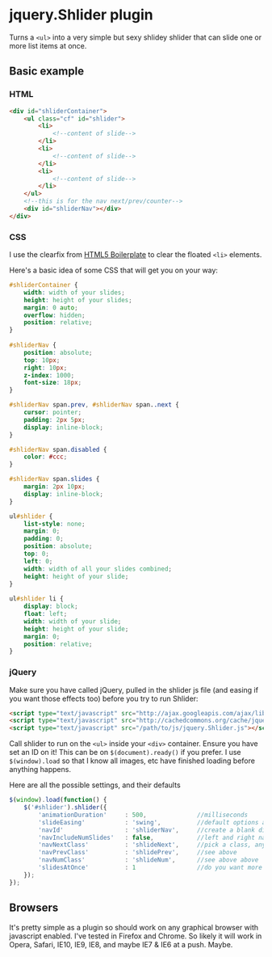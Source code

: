 # jquery.Shlider plugin

Turns a ```<ul>``` into a very simple but sexy shlidey shlider that can slide one or more list items at once.

## Basic example

### HTML

```html
<div id="shliderContainer">
    <ul class="cf" id="shlider">
        <li>
            <!--content of slide-->
        </li>
        <li>
            <!--content of slide-->
        </li>
        <li>
            <!--content of slide-->
        </li>
    </ul>
    <!--this is for the nav next/prev/counter-->
    <div id="shliderNav"></div>
</div>
```

### CSS

I use the clearfix from [HTML5 Boilerplate](http://www.html5boilerplate.com) to clear the floated ```<li>``` elements.

Here's a basic idea of some CSS that will get you on your way:

```css
#shliderContainer {
    width: width of your slides;
    height: height of your slides;
    margin: 0 auto;
    overflow: hidden;
    position: relative;
}
    
#shliderNav {
    position: absolute;
    top: 10px;
    right: 10px;
    z-index: 1000;
    font-size: 18px;
}

#shliderNav span.prev, #shliderNav span..next {
    cursor: pointer;
    padding: 2px 5px;
    display: inline-block;
}

#shliderNav span.disabled {
    color: #ccc;
}

#shliderNav span.slides {
    margin: 2px 10px;
    display: inline-block;
}

ul#shlider {
    list-style: none;
    margin: 0;
    padding: 0;
    position: absolute;
    top: 0;
    left: 0;
    width: width of all your slides combined;
    height: height of your slide;
}
    
ul#shlider li {
    display: block;
    float: left;
    width: width of your slide;
    height: height of your slide;
    margin: 0;
    position: relative;
}
```

### jQuery

Make sure you have called jQuery, pulled in the shlider js file (and easing if you want those effects too) before you try to run Shlider:

```html
<script type="text/javascript" src="http://ajax.googleapis.com/ajax/libs/jquery/1.8.3/jquery.min.js"></script>
<script type="text/javascript" src="http://cachedcommons.org/cache/jquery-easing/1.3.0/javascripts/jquery-easing-min.js"></script>
<script type="text/javascript" src="/path/to/js/jquery.Shlider.js"></script>
```

Call shlider to run on the ```<ul>``` inside your ```<div>``` container. Ensure you have set an ID on it! This can be on ```$(document).ready()``` if you prefer. I use ```$(window).load``` so that I know all images, etc have finished loading before anything happens.

Here are all the possible settings, and their defaults

```javascript
$(window).load(function() {
    $('#shlider').shlider({
        'animationDuration' 	: 500,			    //milliseconds
        'slideEasing'			: 'swing',		    //default options are swing or linear
        'navId'                 : 'shliderNav',     //create a blank div with an id
        'navIncludeNumSlides'   : false,            //left and right nav plus number of slides shown
        'navNextClass'          : 'shlideNext',     //pick a class, any class
        'navPrevClass'          : 'shlidePrev',     //see above
        'navNumClass'           : 'shlideNum',      //see above above
        'slidesAtOnce'			: 1				    //do you want more than one slide to move at once?
    });
});
```

## Browsers

It's pretty simple as a plugin so should work on any graphical browser with javascript enabled. I've tested in Firefox and Chrome. So likely it will work in Opera, Safari, IE10, IE9, IE8, and maybe IE7 & IE6 at a push. Maybe. 
